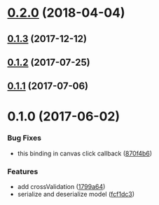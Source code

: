 <a name="0.2.0"></a>
# [0.2.0](https://github.com/mljs/libsvm/compare/v0.1.3...v0.2.0) (2018-04-04)



<a name="0.1.3"></a>
## [0.1.3](https://github.com/mljs/libsvm/compare/v0.1.2...v0.1.3) (2017-12-12)



<a name="0.1.2"></a>
## [0.1.2](https://github.com/mljs/libsvm/compare/v0.1.1...v0.1.2) (2017-07-25)



<a name="0.1.1"></a>
## [0.1.1](https://github.com/mljs/libsvm/compare/v0.1.0...v0.1.1) (2017-07-06)



<a name="0.1.0"></a>
# 0.1.0 (2017-06-02)


### Bug Fixes

* this binding in canvas click callback ([870f4b6](https://github.com/mljs/libsvm/commit/870f4b6))


### Features

* add crossValidation ([1799a64](https://github.com/mljs/libsvm/commit/1799a64))
* serialize and deserialize model ([fcf1dc3](https://github.com/mljs/libsvm/commit/fcf1dc3))



